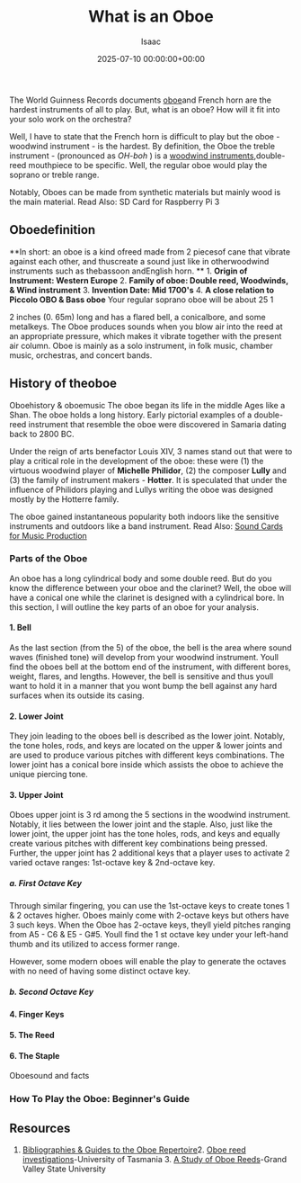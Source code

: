 ﻿---
title: What is an Oboe
description: The World Guinness Records documents oboe and French horn are the hardest instruments of all to play. But, what is an oboe?
slug: /what-is-an-oboe/
date: 2025-07-10 00:00:00+00:00
lastmod: 2025-07-10 00:00:00+03:00
author: Isaac
categories:

- Recording
tags:

- recording

- oboe
layout: post
---

The World Guinness Records documents [oboe](https://pestpolicy.com/english-horn-vs-oboe/)and French horn are the hardest instruments of all to play. But, what is an oboe? How will it fit into your solo work on the orchestra?

Well, I have to state that the French horn is difficult to play but the oboe - woodwind instrument - is the hardest. By definition, the Oboe the treble instrument - (pronounced as *OH-boh* ) is a [woodwind instruments](https://en.wikipedia.org/wiki/Woodwind_instrument),double-reed mouthpiece to be specific. Well, the regular oboe would play the soprano or treble range.

Notably, Oboes can be made from synthetic materials but mainly wood is the main material. Read Also: SD Card for Raspberry Pi 3

##  Oboedefinition

**In short: an oboe is a kind ofreed made from 2 piecesof cane that vibrate against each other, and thuscreate a sound just like in otherwoodwind instruments such as thebassoon andEnglish horn. ** 1. **Origin of Instrument: Western Europe** 2. **Family of oboe: Double reed, Woodwinds, & Wind instrument** 3. **Invention Date: Mid 1700's** 4. **A close relation to Piccolo OBO & Bass oboe** Your regular soprano oboe will be about 25 1

2 inches (0. 65m) long and has a flared bell, a conicalbore, and some metalkeys. The Oboe produces sounds when you blow air into the reed at an appropriate pressure, which makes it vibrate together with the present air column. Oboe is mainly as a solo instrument, in folk music, chamber music, orchestras, and concert bands.

##  History of theoboe

Oboehistory & oboemusic The oboe began its life in the middle Ages like a Shan. The oboe holds a long history. Early pictorial examples of a double-reed instrument that resemble the oboe were discovered in Samaria dating back to 2800 BC.

Under the reign of arts benefactor Louis XIV, 3 names stand out that were to play a critical role in the development of the oboe: these were (1) the virtuous woodwind player of **Michelle Philidor**, (2) the composer **Lully** and (3) the family of instrument makers - **Hotter**. It is speculated that under the influence of Philidors playing and Lullys writing the oboe was designed mostly by the Hotterre family.

The oboe gained instantaneous popularity both indoors like the sensitive instruments and outdoors like a band instrument. Read Also: [Sound Cards for Music Production](https://pestpolicy.com/best-sound-cards-for-music-production/)

###  Parts of the Oboe

An oboe has a long cylindrical body and some double reed. But do you know the difference between your oboe and the clarinet? Well, the oboe will have a conical one while the clarinet is designed with a cylindrical bore. In this section, I will outline the key parts of an oboe for your analysis.

####  1. Bell

As the last section (from the 5) of the oboe, the bell is the area where sound waves (finished tone) will develop from your woodwind instrument. Youll find the oboes bell at the bottom end of the instrument, with different bores, weight, flares, and lengths. However, the bell is sensitive and thus youll want to hold it in a manner that you wont bump the bell against any hard surfaces when its outside its casing.

####  2. Lower Joint

They join leading to the oboes bell is described as the lower joint. Notably, the tone holes, rods, and keys are located on the upper & lower joints and are used to produce various pitches with different keys combinations. The lower joint has a conical bore inside which assists the oboe to achieve the unique piercing tone.

####  3. Upper Joint

Oboes upper joint is 3 rd among the 5 sections in the woodwind instrument. Notably, it lies between the lower joint and the staple. Also, just like the lower joint, the upper joint has the tone holes, rods, and keys and equally create various pitches with different key combinations being pressed. Further, the upper joint has 2 additional keys that a player uses to activate 2 varied octave ranges: 1st-octave key & 2nd-octave key.

#####  a. First Octave Key

Through similar fingering, you can use the 1st-octave keys to create tones 1 & 2 octaves higher. Oboes mainly come with 2-octave keys but others have 3 such keys. When the Oboe has 2-octave keys, theyll yield pitches ranging from A5 - C6 & E5 - G#5. Youll find the 1 st octave key under your left-hand thumb and its utilized to access former range.

However, some modern oboes will enable the play to generate the octaves with no need of having some distinct octave key.

#####  b. Second Octave Key

####  4. Finger Keys

####  5. The Reed

####  6. The Staple

Oboesound and facts

###  How To Play the Oboe: Beginner's Guide

##  Resources

1. [Bibliographies & Guides to the Oboe Repertoire](https://researchguides.uoregon.edu/oboe/bibliographies)2. [Oboe reed investigations](https://eprints.utas.edu.au/12400/)-University of Tasmania 3. [A Study of Oboe Reeds](https://scholarworks.gvsu.edu/cgi/viewcontent.cgi?article=1119&context=sss)-Grand Valley State University
